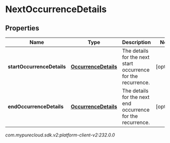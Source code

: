 # NextOccurrenceDetails


## Properties

| Name | Type | Description | Notes |
| ------------ | ------------- | ------------- | ------------- |
| **startOccurrenceDetails** | [**OccurrenceDetails**](OccurrenceDetails) | The details for the next start occurrence for the recurrence. |  [optional] |
| **endOccurrenceDetails** | [**OccurrenceDetails**](OccurrenceDetails) | The details for the next end occurrence for the recurrence. |  [optional] |




_com.mypurecloud.sdk.v2:platform-client-v2:232.0.0_
